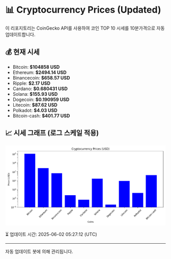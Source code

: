 
# 📊 Cryptocurrency Prices (Updated)

이 리포지토리는 CoinGecko API를 사용하여 코인 TOP 10 시세를 10분가격으로 자동 업데이트합니다.

## 💰 현재 시세
- Bitcoin: **$104858 USD**
- Ethereum: **$2494.14 USD**
- Binancecoin: **$658.57 USD**
- Ripple: **$2.17 USD**
- Cardano: **$0.680431 USD**
- Solana: **$155.93 USD**
- Dogecoin: **$0.190959 USD**
- Litecoin: **$87.62 USD**
- Polkadot: **$4.03 USD**
- Bitcoin-cash: **$401.77 USD**

## 📈 시세 그래프 (로그 스케일 적용)
![Crypto Prices](crypto_prices.png)

⏳ 업데이트 시간: 2025-06-02 05:27:12 (UTC)

---
자동 업데이트 봇에 의해 관리됩니다.
